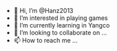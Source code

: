 - 👋 Hi, I’m @Hanz2013
- 👀 I’m interested in playing games
- 🌱 I’m currently learning in Yangco 
- 💞️ I’m looking to collaborate on ...
- 📫 How to reach me ...

<!---
Hanz2013/Hanz2013 is a ✨ special ✨ repository because its `README.md` (this file) appears on your GitHub profile.
You can click the Preview link to take a look at your changes.
--->
